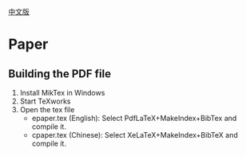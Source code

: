 [中文版](CREADME.md)

# Paper

## Building the PDF file

1. Install MikTex in Windows
2. Start TeXworks
3. Open the tex file
    * epaper.tex (English): Select PdfLaTeX+MakeIndex+BibTex and compile it.
    * cpaper.tex (Chinese): Select XeLaTeX+MakeIndex+BibTeX and compile it.

